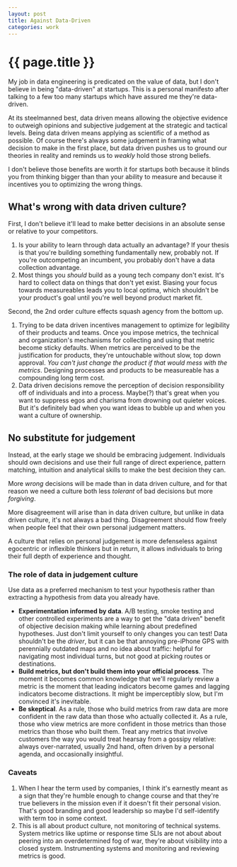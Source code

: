 ```yaml
---
layout: post
title: Against Data-Driven
categories: work
---
```


# {{ page.title }}

My job in data engineering is predicated on the value of data, but I don't believe in being "data-driven" at startups. This is a personal manifesto after talking to a few too many startups which have assured me they're data-driven.

At its steelmanned best, data driven means allowing the objective evidence to outweigh opinions and subjective judgement at the strategic and tactical levels. Being data driven means applying as scientific of a method as possible. Of course there's always some judgement in framing what decision to make in the first place, but data driven pushes us to ground our theories in reality and reminds us to *weakly* hold those strong beliefs.

I don't believe those benefits are worth it for startups both because it blinds you from thinking bigger than than your ability to measure and because it incentives you to optimizing the wrong things.

## What's wrong with data driven culture?
First, I don't believe it'll lead to make better decisions in an absolute sense or relative to your competitors.

1. Is your ability to learn through data actually an advantage? If your thesis is that you're building something fundamentally new, probably not. If you're outcompeting an incumbent, you probably don't have a data collection advantage.
2. Most things you *should* build as a young tech company don't exist. It's hard to collect data on things that don't yet exist. Biasing your focus towards measureables leads you to local optima, which shouldn't be your product's goal until you're well beyond product market fit.

Second, the 2nd order culture effects squash agency from the bottom up.

1. Trying to be data driven incentives management to optimize for legibility of their products and teams. Once you impose metrics, the technical and organization's mechanisms for collecting and using that metric become sticky defaults. When metrics are perceived to be the justification for products, they're untouchable without slow, top down approval. *You can't just change the product if that would mess with the metrics*. Designing processes and products to be measureable has a compounding long term cost.
2. Data driven decisions remove the perception of decision responsibility off of individuals and into a process. Maybe(?) that's great when you want to suppress egos and charisma from drowning out quieter voices. But it's definitely bad when you want ideas to bubble up and when you want a culture of ownership.

## No substitute for judgement

Instead, at the early stage we should be embracing judgement. Individuals should own decisions and use their full range of direct experience, pattern matching, intuition and analytical skills to make the best decision they can.

More *wrong* decisions will be made than in data driven culture, and for that reason we need a culture both less *tolerant* of bad decisions but more *forgiving*. 

More disagreement will arise than in data driven culture, but unlike in data driven culture, it's not always a bad thing. Disagreement should flow freely when people feel that their own personal judgement matters. 

A culture that relies on personal judgement is more defenseless against egocentric or inflexible thinkers but in return, it allows individuals to bring their full depth of experience and thought.


### The role of data in judgement culture
Use data as a preferred mechanism to test your hypothesis rather than extracting a hypothesis from data you already have.

- **Experimentation informed by data**. A/B testing, smoke testing and other controlled experiments are a way to get the "data driven" benefit of objective decision making while learning about predefined hypotheses. Just don't limit yourself to only changes you can test! Data shouldn't be the *driver*, but it can be that annoying pre-iPhone GPS with perennially outdated maps and no idea about traffic: helpful for navigating most individual turns, but not good at picking routes or destinations.
- **Build metrics, but don't build them into your official process**. The moment it becomes common knowledge that we'll regularly review a metric is the moment that leading indicators become games and lagging indicators become distractions. It might be imperceptibly slow, but I'm convinced it's inevitable.
- **Be skeptical**. As a rule, those who build metrics from raw data are more confident in the raw data than those who actually collected it. As a rule, those who view metrics are more confident in those metrics than those metrics than those who built them. Treat any metrics that involve customers the way you would treat hearsay from a gossipy relative: always over-narrated, usually 2nd hand, often driven by a personal agenda, and occasionally insightful.

### Caveats

1. When I hear the term used by companies, I think it's earnestly meant as a sign that they're humble enough to change course and that they're true believers in the mission even if it doesn't fit their personal vision. That's good branding and good leadership so maybe I'd self-identify with term too in some context.
2. This is all about product culture, not monitoring of technical systems. System metrics like uptime or response time SLIs are not about about peering into an overdetermined fog of war, they're about visibility into a closed system. Instrumenting systems and monitoring and reviewing metrics is good.

